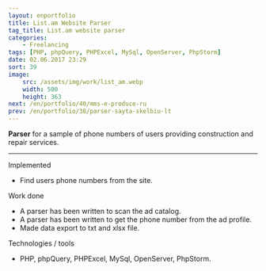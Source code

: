 ```yaml
---
layout: enportfolio
title: List.am Website Parser
tag_title: List.am website parser
categories:
    - Freelancing
tags: [PHP, phpQuery, PHPExcel, MySql, OpenServer, PhpStorm]
date: 02.06.2017 23:29
sort: 39
image: 
    src: /assets/img/work/list_am.webp 
    width: 500
    height: 363
next: /en/portfolio/40/mms-e-produce-ru
prev: /en/portfolio/38/parser-sayta-skelbiu-lt
---
```


**Parser** for a sample of phone numbers of users providing construction and repair services.

---

Implemented

* Find users phone numbers from the site.

Work done

* A parser has been written to scan the ad catalog.
* A parser has been written to get the phone number from the ad profile.
* Made data export to txt and xlsx file.

Technologies / tools

* PHP, phpQuery, PHPExcel, MySql, OpenServer, PhpStorm.
